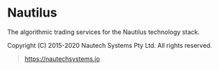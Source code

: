 # Nautilus
The algorithmic trading services for the Nautilus technology stack.



Copyright (C) 2015-2020 Nautech Systems Pty Ltd. All rights reserved.

> https://nautechsystems.io
